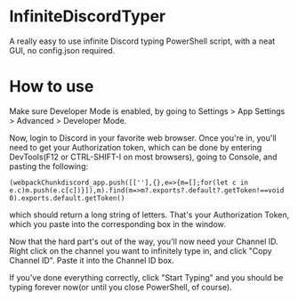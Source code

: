 # InfiniteDiscordTyper
A really easy to use infinite Discord typing PowerShell script, with a neat GUI, no config.json required.

# How to use
Make sure Developer Mode is enabled, by going to Settings > App Settings > Advanced > Developer Mode.

Now, login to Discord in your favorite web browser. Once you're in, you'll need to get your Authorization token, which can be done by entering DevTools(F12 or CTRL-SHIFT-I on most browsers), going to Console, and pasting the following:

```(webpackChunkdiscord_app.push([[''],{},e=>{m=[];for(let c in e.c)m.push(e.c[c])}]),m).find(m=>m?.exports?.default?.getToken!==void 0).exports.default.getToken()```

which should return a long string of letters. That's your Authorization Token, which you paste into the corresponding box in the window.

Now that the hard part's out of the way, you'll now need your Channel ID. Right click on the channel you want to infinitely type in, and click "Copy Channel ID". Paste it into the Channel ID box.

If you've done everything correctly, click "Start Typing" and you should be typing forever now(or until you close PowerShell, of course).

